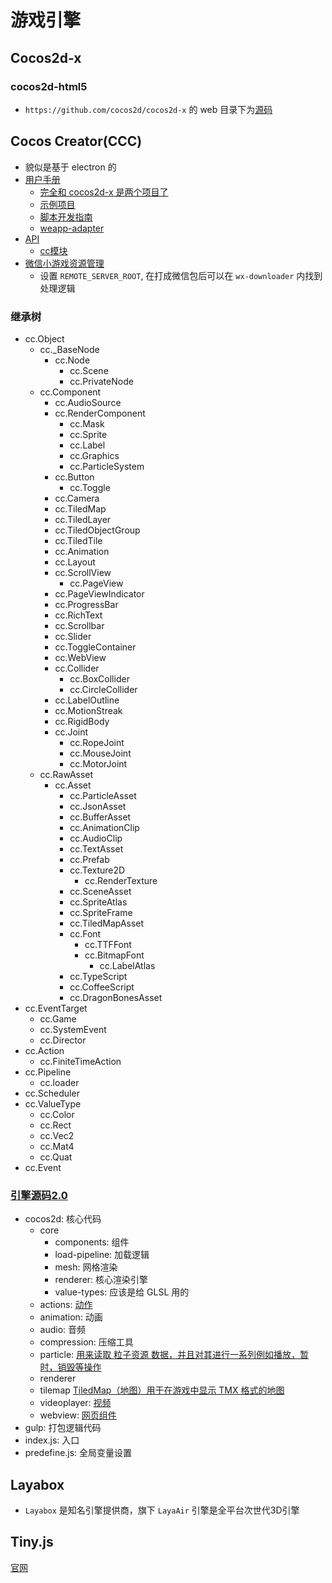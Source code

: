 # 游戏引擎

## Cocos2d-x

### cocos2d-html5

* `https://github.com/cocos2d/cocos2d-x` 的 web 目录下为[源码](https://github.com/cocos2d/cocos2d-html5)

## Cocos Creator(CCC)

* 貌似是基于 electron 的
* [用户手册](https://docs.cocos.com/creator/manual/zh/)
  * [完全和 cocos2d-x 是两个项目了](https://docs.cocos.com/creator/manual/zh/getting-started/cocos2d-x-guide.html#1-%E5%85%B8%E5%9E%8B%E8%AF%AF%E5%8C%BA)
  * [示例项目](https://docs.cocos.com/creator/manual/zh/getting-started/support.html#%E6%BC%94%E7%A4%BA%E5%92%8C%E8%8C%83%E4%BE%8B%E9%A1%B9%E7%9B%AE)
  * [脚本开发指南](https://docs.cocos.com/creator/manual/zh/scripting/)
  * [weapp-adapter](https://github.com/cocos-creator-packages/weapp-adapter)
* [API](https://docs.cocos.com/creator/api/zh/)
  * [cc模块](https://docs.cocos.com/creator/api/zh/modules/cc.html)
* [微信小游戏资源管理](https://docs.cocos.com/creator/manual/zh/publish/publish-wechatgame.html#%E5%B0%8F%E6%B8%B8%E6%88%8F%E7%8E%AF%E5%A2%83%E7%9A%84%E8%B5%84%E6%BA%90%E7%AE%A1%E7%90%86)
  * 设置 `REMOTE_SERVER_ROOT`, 在打成微信包后可以在 `wx-downloader` 内找到处理逻辑

### 继承树

* cc.Object
  * cc._BaseNode
    * cc.Node
      * cc.Scene
      * cc.PrivateNode
  * cc.Component
    * cc.AudioSource
    * cc.RenderComponent
      * cc.Mask
      * cc.Sprite
      * cc.Label
      * cc.Graphics
      * cc.ParticleSystem
    * cc.Button
      * cc.Toggle
    * cc.Camera
    * cc.TiledMap
    * cc.TiledLayer
    * cc.TiledObjectGroup
    * cc.TiledTile
    * cc.Animation
    * cc.Layout
    * cc.ScrollView
      * cc.PageView
    * cc.PageViewIndicator
    * cc.ProgressBar
    * cc.RichText
    * cc.Scrollbar
    * cc.Slider
    * cc.ToggleContainer
    * cc.WebView
    * cc.Collider
      * cc.BoxCollider
      * cc.CircleCollider
    * cc.LabelOutline
    * cc.MotionStreak
    * cc.RigidBody
    * cc.Joint
      * cc.RopeJoint
      * cc.MouseJoint
      * cc.MotorJoint
  * cc.RawAsset
    * cc.Asset
      * cc.ParticleAsset
      * cc.JsonAsset
      * cc.BufferAsset
      * cc.AnimationClip
      * cc.AudioClip
      * cc.TextAsset
      * cc.Prefab
      * cc.Texture2D
        * cc.RenderTexture
      * cc.SceneAsset
      * cc.SpriteAtlas
      * cc.SpriteFrame
      * cc.TiledMapAsset
      * cc.Font
        * cc.TTFFont
        * cc.BitmapFont
          * cc.LabelAtlas
      * cc.TypeScript
      * cc.CoffeeScript
      * cc.DragonBonesAsset
* cc.EventTarget
  * cc.Game
  * cc.SystemEvent
  * cc.Director
* cc.Action
  * cc.FiniteTimeAction
* cc.Pipeline
  * cc.loader
* cc.Scheduler
* cc.ValueType
  * cc.Color
  * cc.Rect
  * cc.Vec2
  * cc.Mat4
  * cc.Quat
* cc.Event

### [引擎源码2.0](https://github.com/cocos-creator/engine)

* cocos2d: 核心代码
  * core
    * components: 组件
    * load-pipeline: 加载逻辑
    * mesh: 网格渲染
    * renderer: 核心渲染引擎
    * value-types: 应该是给 GLSL 用的
  * actions: [动作](https://docs.cocos.com/creator/manual/zh/scripting/action-list.html)
  * animation: 动画
  * audio: 音频
  * compression: 压缩工具
  * particle: [用来读取 粒子资源 数据，并且对其进行一系列例如播放，暂时，销毁等操作](https://docs.cocos.com/creator/manual/zh/components/particle-system.html)
  * renderer
  * tilemap [TiledMap（地图）用于在游戏中显示 TMX 格式的地图](https://docs.cocos.com/creator/manual/zh/components/tiledmap.html)
  * videoplayer: [视频](https://docs.cocos.com/creator/manual/zh/components/videoplayer.html)
  * webview: [网页组件](https://docs.cocos.com/creator/manual/zh/components/webview.html)
* gulp: 打包逻辑代码
* index.js: 入口
* predefine.js: 全局变量设置

## Layabox

* `Layabox` 是知名引擎提供商，旗下 `LayaAir` 引擎是全平台次世代3D引擎

## Tiny.js

[官网](http://tinyjs.net/)
